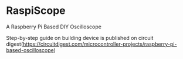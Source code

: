 # RaspiScope
A Raspberry Pi Based DIY Oscilloscope

Step-by-step guide on building device is published on circuit digest(https://circuitdigest.com/microcontroller-projects/raspberry-pi-based-oscilloscope)
